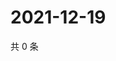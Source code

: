 # 2021-12-19

共 0 条

<!-- BEGIN WEIBO -->
<!-- 最后更新时间 Sun Dec 19 2021 15:14:09 GMT+0800 (China Standard Time) -->

<!-- END WEIBO -->
